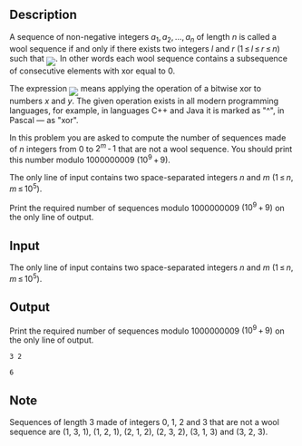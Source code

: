 ## Description

<div><p>A sequence of non-negative integers <span class="tex-span"><i>a</i><sub class="lower-index">1</sub>, <i>a</i><sub class="lower-index">2</sub>, ..., <i>a</i><sub class="lower-index"><i>n</i></sub></span> of length <span class="tex-span"><i>n</i></span> is called a <span class="tex-font-style-it">wool sequence</span> if and only if there exists two integers <span class="tex-span"><i>l</i></span> and <span class="tex-span"><i>r</i></span> <span class="tex-span">(1 ≤ <i>l</i> ≤ <i>r</i> ≤ <i>n</i>)</span> such that <img align="middle" class="tex-formula" src="file://MEQTxW1h.png" style="max-width: 100.0%;max-height: 100.0%;">. In other words each wool sequence contains a subsequence of consecutive elements with xor equal to 0.</p><p>The expression <img align="middle" class="tex-formula" src="file://g6TmBWHE.png" style="max-width: 100.0%;max-height: 100.0%;"> means applying the operation of a bitwise xor to numbers <span class="tex-span"><i>x</i></span> and <span class="tex-span"><i>y</i></span>. The given operation exists in all modern programming languages, for example, in languages <span class="tex-font-style-it">C++</span> and <span class="tex-font-style-it">Java</span> it is marked as "<span class="tex-font-style-tt">^</span>", in <span class="tex-font-style-it">Pascal</span> — as "<span class="tex-font-style-tt">xor</span>".</p><p>In this problem you are asked to compute the number of sequences made of <span class="tex-span"><i>n</i></span> integers from 0 to <span class="tex-span">2<sup class="upper-index"><i>m</i></sup> - 1</span> that are not a wool sequence. You should print this number modulo <span class="tex-span">1000000009</span> <span class="tex-span">(10<sup class="upper-index">9</sup> + 9)</span>.</p></div><div class="input-specification"><p>The only line of input contains two space-separated integers <span class="tex-span"><i>n</i></span> and <span class="tex-span"><i>m</i></span> <span class="tex-span">(1 ≤ <i>n</i>, <i>m</i> ≤ 10<sup class="upper-index">5</sup>)</span>.</p></div><div class="output-specification"><p>Print the required number of sequences modulo <span class="tex-span">1000000009</span> <span class="tex-span">(10<sup class="upper-index">9</sup> + 9)</span> on the only line of output.</p></div>

## Input

<p>The only line of input contains two space-separated integers <span class="tex-span"><i>n</i></span> and <span class="tex-span"><i>m</i></span> <span class="tex-span">(1 ≤ <i>n</i>, <i>m</i> ≤ 10<sup class="upper-index">5</sup>)</span>.</p>

## Output

<p>Print the required number of sequences modulo <span class="tex-span">1000000009</span> <span class="tex-span">(10<sup class="upper-index">9</sup> + 9)</span> on the only line of output.</p>





```input1
3 2

```




```output1
6

```



## Note

<p>Sequences of length <span class="tex-span">3</span> made of integers 0, 1, 2 and 3 that are not a wool sequence are <span class="tex-font-style-tt">(1, 3, 1)</span>, <span class="tex-font-style-tt">(1, 2, 1)</span>, <span class="tex-font-style-tt">(2, 1, 2)</span>, <span class="tex-font-style-tt">(2, 3, 2)</span>, <span class="tex-font-style-tt">(3, 1, 3)</span> and <span class="tex-font-style-tt">(3, 2, 3)</span>.</p>
